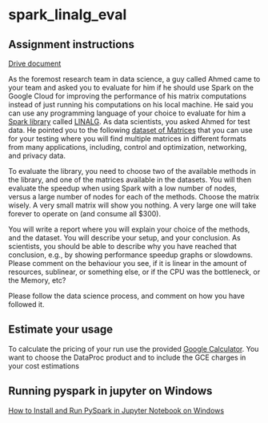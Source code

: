 # spark_linalg_eval

## Assignment instructions

[Drive document](https://docs.google.com/document/d/1D6xGA-gf5tV6njvIIySMIDXnS7Ay0YAI2eoepXWoX8c/edit)

As the foremost research team in data science, a guy called Ahmed came to your team and asked you to evaluate for him if he should use Spark on the Google Cloud for improving the performance of his matrix computations instead of just running his computations on his local machine. He said you can use any programming language of your choice to evaluate for him a [Spark library](http://spark.apache.org/docs/2.4.3/api/python/pyspark.mllib.html#module-pyspark.mllib.linalg) called [LINALG](https://shivaram.org/publications/matrix-spark-kdd.pdf). As data scientists, you asked Ahmed for test data. He pointed you to the following [dataset of Matrices](https://sparse.tamu.edu/) that you can use for your testing where you will find multiple matrices in different formats from many applications, including, control and optimization, networking, and privacy data.

To evaluate the library, you need to choose two of the available methods in the library, and one of the matrices available in the datasets. You will then evaluate the speedup when using Spark with a low number of nodes, versus a large number of nodes for each of the methods. Choose the matrix wisely. A very small matrix will show you nothing. A very large one will take forever to operate on (and consume all $300).   

You will write a report where you will explain your choice of the methods, and the dataset. You will describe your setup, and your conclusion. As scientists, you should be able to describe why you have reached that conclusion, e.g., by showing performance speedup graphs or slowdowns. Please comment on the behaviour you see, if it is linear in the amount of resources, sublinear, or something else, or if the CPU was the bottleneck, or the Memory, etc? 

Please follow the data science process, and comment on how you have followed it.

## Estimate your usage

To calculate the pricing of your run use the provided [Google Calculator](https://cloud.google.com/products/calculator/). You want to choose the DataProc product and to include the GCE charges in your cost estimations


## Running pyspark in jupyter on Windows

[How to Install and Run PySpark in Jupyter Notebook on Windows](https://changhsinlee.com/install-pyspark-windows-jupyter/)
